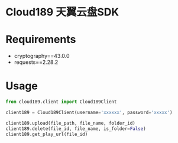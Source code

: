 # Cloud189 天翼云盘SDK

# Requirements
- cryptography==43.0.0
- requests==2.28.2

# Usage
```python
from cloud189.client import Cloud189Client

client189 = Cloud189Client(username='xxxxxx', password='xxxxx')

client189.upload(file_path, file_name, folder_id)
client189.delete(file_id, file_name, is_folder=False)
client189.get_play_url(file_id)
```
